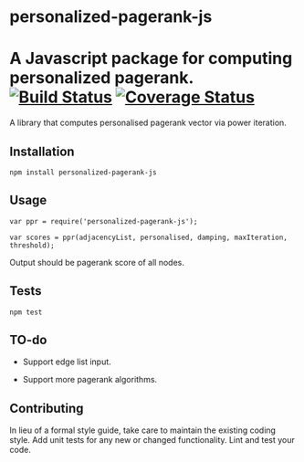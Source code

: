 # personalized-pagerank-js
A Javascript package for computing personalized pagerank.
[![Build Status](https://travis-ci.org/jaejaejae/personalized-pagerank-js.svg?branch=master)](https://travis-ci.org/jaejaejae/personalized-pagerank-js)
[![Coverage Status](https://coveralls.io/repos/github/jaejaejae/personalized-pagerank-js/badge.svg?branch=master)](https://coveralls.io/github/jaejaejae/personalized-pagerank-js?branch=master)
=========

A library that computes personalised pagerank vector via power iteration.

## Installation

  `npm install personalized-pagerank-js`

## Usage

    var ppr = require('personalized-pagerank-js');

    var scores = ppr(adjacencyList, personalised, damping, maxIteration, threshold);
  
  Output should be pagerank score of all nodes.

## Tests

  `npm test`

## TO-do

* Support edge list input.

* Support more pagerank algorithms.

## Contributing

In lieu of a formal style guide, take care to maintain the existing coding style. Add unit tests for any new or changed functionality. Lint and test your code.